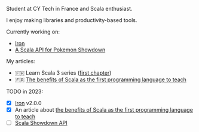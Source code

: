 Student at CY Tech in France and Scala enthusiast.

I enjoy making libraries and productivity-based tools.

Currently working on:
- [Iron](https://github.com/Iltotore/Iron)
- [A Scala API for Pokemon Showdown](https://github.com/pidove-project/scala-showdown-api)

My articles:
- 🇫🇷 Learn Scala 3 series ([first chapter](https://hub.notaname.fr/langages/scala/programmer-en-scala-3-prerequis.html))
- 🇫🇷 [The benefits of Scala as the first programming language to teach](https://hub.notaname.fr/langages/scala/scala-comme-premier-langage.html)

TODO in 2023:
- [x] [Iron](https://github.com/Iltotore/iron) v2.0.0
- [x] An article about [the benefits of Scala as the first programming language to teach](https://hub.notaname.fr/langages/scala/scala-comme-premier-langage.html)
- [ ] [Scala Showdown API]((https://github.com/pidove-project/scala-showdown-api))
